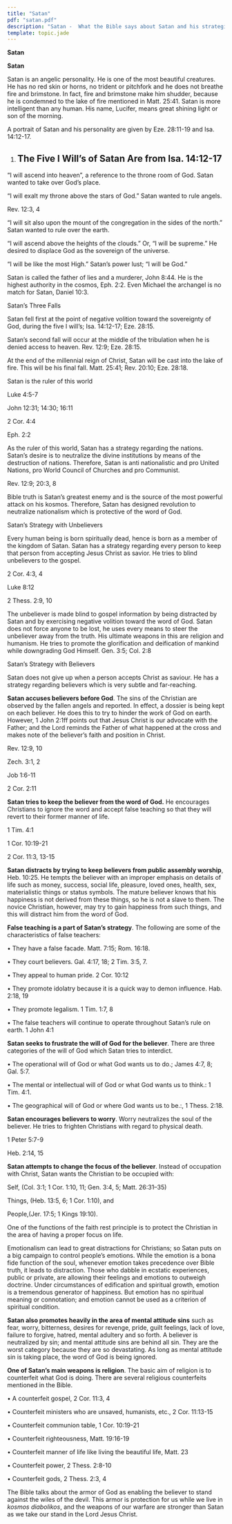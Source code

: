 ```yaml
---
title: "Satan"
pdf: "satan.pdf"
description: "Satan -  What the Bible says about Satan and his strategies."
template: topic.jade
---
```



**Satan**

**Satan**

Satan is an angelic personality. He is one of the most beautiful
creatures. He has no red skin or horns, no trident or pitchfork and he
does not breathe fire and brimstone. In fact, fire and brimstone make
him shudder, because he is condemned to the lake of fire mentioned in
Matt. 25:41. Satan is more intelligent than any human. His name,
Lucifer, means great shining light or son of the morning.

A portrait of Satan and his personality are given by Eze. 28:11-19 and
Isa. 14:12-17.

1.  The Five I Will’s of Satan Are from Isa. 14:12-17
    -------------------------------------------------

“I will ascend into heaven”, a reference to the throne room of God.
Satan wanted to take over God’s place.

“I will exalt my throne above the stars of God.” Satan wanted to rule
angels.

Rev. 12:3, 4

“I will sit also upon the mount of the congregation in the sides of the
north.” Satan wanted to rule over the earth.

“I will ascend above the heights of the clouds.” Or, “I will be
supreme.” He desired to displace God as the sovereign of the universe.

“I will be like the most High.” Satan’s power lust; “I will be God.”

Satan is called the father of lies and a murderer, John 8:44. He is the
highest authority in the cosmos, Eph. 2:2. Even Michael the archangel is
no match for Satan, Daniel 10:3.

Satan’s Three Falls

Satan fell first at the point of negative volition toward the
sovereignty of God, during the five I will’s; Isa. 14:12-17; Eze. 28:15.

Satan’s second fall will occur at the middle of the tribulation when he
is denied access to heaven. Rev. 12:9; Eze. 28:15.

At the end of the millennial reign of Christ, Satan will be cast into
the lake of fire. This will be his final fall. Matt. 25:41; Rev. 20:10;
Eze. 28:18.

Satan is the ruler of this world

Luke 4:5-7

John 12:31; 14:30; 16:11

2 Cor. 4:4

Eph. 2:2

As the ruler of this world, Satan has a strategy regarding the nations.
Satan’s desire is to neutralize the divine institutions by means of the
destruction of nations. Therefore, Satan is anti nationalistic and pro
United Nations, pro World Council of Churches and pro Communist.

Rev. 12:9; 20:3, 8

Bible truth is Satan’s greatest enemy and is the source of the most
powerful attack on his kosmos. Therefore, Satan has designed revolution
to neutralize nationalism which is protective of the word of God.

Satan’s Strategy with Unbelievers

Every human being is born spiritually dead, hence is born as a member of
the kingdom of Satan. Satan has a strategy regarding every person to
keep that person from accepting Jesus Christ as savior. He tries to
blind unbelievers to the gospel.

2 Cor. 4:3, 4

Luke 8:12

2 Thess. 2:9, 10

The unbeliever is made blind to gospel information by being distracted
by Satan and by exercising negative volition toward the word of God.
Satan does not force anyone to be lost, he uses every means to steer the
unbeliever away from the truth. His ultimate weapons in this are
religion and humanism. He tries to promote the glorification and
deification of mankind while downgrading God Himself. Gen. 3:5; Col. 2:8

Satan’s Strategy with Believers

Satan does not give up when a person accepts Christ as saviour. He has a
strategy regarding believers which is very subtle and far-reaching.

**Satan accuses believers before God**. The sins of the Christian are
observed by the fallen angels and reported. In effect, a dossier is
being kept on each believer. He does this to try to hinder the work of
God on earth. However, 1 John 2:1ff points out that Jesus Christ is our
advocate with the Father; and the Lord reminds the Father of what
happened at the cross and makes note of the believer’s faith and
position in Christ.

Rev. 12:9, 10

Zech. 3:1, 2

Job 1:6-11

2 Cor. 2:11

**Satan tries to keep the believer from the word of God.** He encourages
Christians to ignore the word and accept false teaching so that they
will revert to their former manner of life.

1 Tim. 4:1

1 Cor. 10:19-21

2 Cor. 11:3, 13-15

**Satan distracts by trying to keep believers from public assembly
worship**, Heb. 10:25. He tempts the believer with an improper emphasis
on details of life such as money, success, social life, pleasure, loved
ones, health, sex, materialistic things or status symbols. The mature
believer knows that his happiness is not derived from these things, so
he is not a slave to them. The novice Christian, however, may try to
gain happiness from such things, and this will distract him from the
word of God.

**False teaching is a part of Satan’s strategy**. The following are some
of the characteristics of false teachers:

• They have a false facade. Matt. 7:15; Rom. 16:18.

• They court believers. Gal. 4:17, 18; 2 Tim. 3:5, 7.

• They appeal to human pride. 2 Cor. 10:12

• They promote idolatry because it is a quick way to demon influence.
Hab. 2:18, 19

• They promote legalism. 1 Tim. 1:7, 8

• The false teachers will continue to operate throughout Satan’s rule on
earth. 1 John 4:1

**Satan seeks to frustrate the will of God for the believer**. There are
three categories of the will of God which Satan tries to interdict.

• The operational will of God or what God wants us to do.; James 4:7, 8;
Gal. 5:7.

• The mental or intellectual will of God or what God wants us to think.:
1 Tim. 4:1.

• The geographical will of God or where God wants us to be.:, 1 Thess.
2:18.

**Satan encourages believers to worry**. Worry neutralizes the soul of
the believer. He tries to frighten Christians with regard to physical
death.

1 Peter 5:7-9

Heb. 2:14, 15

**Satan attempts to change the focus of the believer**. Instead of
occupation with Christ, Satan wants the Christian to be occupied with:

Self, (Col. 3:1; 1 Cor. 1:10, 11; Gen. 3:4, 5; Matt. 26:31–35)

Things, (Heb. 13:5, 6; 1 Cor. 1:10), and

People,(Jer. 17:5; 1 Kings 19:10).

One of the functions of the faith rest principle is to protect the
Christian in the area of having a proper focus on life.

Emotionalism can lead to great distractions for Christians; so Satan
puts on a big campaign to control people’s emotions. While the emotion
is a bona fide function of the soul, whenever emotion takes precedence
over Bible truth, it leads to distraction. Those who dabble in ecstatic
experiences, public or private, are allowing their feelings and emotions
to outweigh doctrine. Under circumstances of edification and spiritual
growth, emotion is a tremendous generator of happiness. But emotion has
no spiritual meaning or connotation; and emotion cannot be used as a
criterion of spiritual condition.

**Satan also promotes heavily in the area of mental attitude sins** such
as fear, worry, bitterness, desires for revenge, pride, guilt feelings,
lack of love, failure to forgive, hatred, mental adultery and so forth.
A believer is neutralized by sin; and mental attitude sins are behind
all sin. They are the worst category because they are so devastating. As
long as mental attitude sin is taking place, the word of God is being
ignored.

**One of Satan’s main weapons is religion**. The basic aim of religion
is to counterfeit what God is doing. There are several religious
counterfeits mentioned in the Bible.

• A counterfeit gospel, 2 Cor. 11:3, 4

• Counterfeit ministers who are unsaved, humanists, etc.,
2 Cor. 11:13-15

• Counterfeit communion table, 1 Cor. 10:19-21

• Counterfeit righteousness, Matt. 19:16-19

• Counterfeit manner of life like living the beautiful life, Matt. 23

• Counterfeit power, 2 Thess. 2:8-10

• Counterfeit gods, 2 Thess. 2:3, 4

The Bible talks about the armor of God as enabling the believer to stand
against the wiles of the devil. This armor is protection for us while we
live in *kosmos diabolikos*, and the weapons of our warfare are stronger
than Satan as we take our stand in the Lord Jesus Christ.

